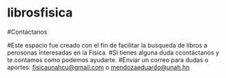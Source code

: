 # librosfisica
#Contáctanos

#Este espacio fue creado con el fin de facilitar la busqueda de libros a perosonas interesadas en la Física. 
#Si tienes alguna duda ccontáctanos y te contamos como podemos ayudarte.
#Enviar un correo para dudas o aportes: fisicaunahcu@gmail.com o mendozaeduardo@unah.hn
